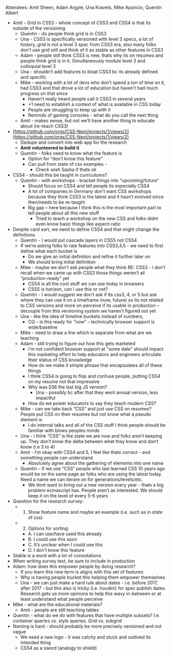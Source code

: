 Attendees: Amit Sheen, Adam Argyle, Una Kravets, Mike Aparicio, Quentin Albert

* Amit - Grid in CSS3 - whole concept of CSS3 and CSS4 is that its outside of the versioning
    * Quentin - do people think grid is in CSS3
    * Una - CSS3 is specifically versioned with level 3 specs, a lot of history, grid is not a level 3 spec from CSS3 era, also many folks don’t use grid still and think of it as stable as other features in CSS3
    * Adam - people still think CSS3 is new, thats why its on resumes and people think grid is in it. Simultaneously module level 3 and colloquial level 3
    * Una - shouldn’t add features to bloat CSS3 bc its already defined and specific
    * Mike - working with  a lot of devs who don’t spend a ton of time on it, had CSS3 and that drove a lot of education but haven’t had much progress on that since
        * Haven’t really heard people call it CSS3 in several years
        * +1 need to establish a context of what is available in CSS today
        * People are struggling to keep up with it
        * Reminds of gaming consoles - what do you call the next thing
    * Amit - makes sense, but not we’ll have another thing to educate about (re-teach CSS3)
* [https://github.com/orgs/CSS-Next/projects/1/views/2](https://github.com/orgs/CSS-Next/projects/1/views/2)
    * Dedupe and convert into web app for the research
    * **Amit volunteered to build it**
    * Quentin - folks need to know what the feature is
        * Option for “don’t know this feature”
        * Can pull from state of css examples - 
            * Check wish Sasha if thats ok
* CSS4 - should this be taught in curriculums?
    * Quentin - with workshops - bracket things into “upcoming/future”
        * Should focus on CSS4 and tell people its especially CSS4
        * A lot of companies in Germany don’t want CSS workshops because they think CSS3 is the latest and it hasn’t evolved since then/needs to be re-taught
        * Big gap – here because I think this is the most important part to tell people about all this new stuff
            * Tried to teach a workshop on the new CSS and folks didnt even know basic things like aspect-ratio
* Despite card sort, we need to define CSS4 and that might change the definitions
    * Quentin - I would put cascade layers in CSS5 not CSS4
    * If we’re asking folks to rate features into CSS3,4,5 - we need to first define what each bucket is
        * Do we give an initial definition and refine it further later on
        * We should bring initial definition
    * Mike - maybe we don’t ask people what they think RE: CSS3 - i don’t recall when we came up with CSS3 those things weren’t all “production-ready” yet
        * CSS4 is all the cool stuff we can use today in browsers
        * CSS5 is horizon, can i use this or not?
    * Quentin - I would suggest we don’t ask if its css3, 4, or 5 but ask where they can use it on a timeframe (now, future) so its not related to CSS versions and more on perceive if its usable in production – decouple from this versioning system we haven’t figured out yet
    * Una - like the idea of timeline buckets instead of numbers,
        * CQ – is this ready for “now” – technically browser support is wide/baseline
    * Mike - need to draw a line which is separate from what are we teaching
    * Adam - still trying to figure out how this gets marketed
        * i'm not confident browser support at "some date" should impact this marketing effort to help educators and engineers articulate their status of CSS knowledge
        * How do we make it simple phrase that encapsulates all of these things
        * I think CSS4 is going to flop and confuse people, putting CSS4 on my resume not that impressive
        * Why was ES6 the last big JS version?
            * Una - possibly bc after that they went annual version, less impactful
        * How do we power educators to say they teach modern CSS?
    * Mike - can we take back “CSS” and just use CSS on resumes? People put CSS on their resumes but not know what a pseudo element is
        * I do internal talks and all of the CSS stuff I think people should be familiar with blows peoples minds
    * Una - i think “CSS” is the state we are now and folks aren’t keeping up. They don’t know the delta between what they know and don’t know (i.e 3 to 4)
    * Amit - I’m okay with CSS4 and 5, I feel like thats correct - and something people can understand
        * Absolutely agree about the gathering of elements into one name
    * Quentin - If we use “CSS” people who last learned CSS 10 years ago would be on the same page as folks who are using the latest today. Need a name we can iterare on for generations/levels/etc.
        * We dont want to bring out a new version every year - thats a big problem ecmascript has. People aren’t as interested. We should keep it on the level of every 5-6 years
* Question for the research survey:
    * 1. Show feature name and maybe an example (i.e. such as in state of css)
    * 2. Options for sorting:
        * A. I can use/have used this already
        * B. I could use this soon
        * C. It’s unclear when I could use this
        * D. I don’t know this feature
* Stable is a word with a lot of connotations
* When writing survey text, be sure to include in production
* Adam: how does this empower people by doing research?
    * If you learn this new term is aligns with this set of features
    * Why is having people bucket this helping them empower themselves
    * Una - we can just make a hard rule about dates - i.e. before 2017, after 2017 - but this also is tricky (i.e. houdini) for spec publish dates. Research gets us more opinions to help this wavy in-between or at least understand what people perceive
* Mike - what are the educational materials? 
    * Amit - people are still teaching tables
* Quentin - what do we do with features that have multiple subsets? I.e. container queries vs. style queries. Grid vs. subgrid
* Naming is hard - should probably be more precisely versioned and not vague
    * We need a new logo - it was catchy and stuck and outlived its intended thing
    * CSS4 as a sword (analogy to shield)
